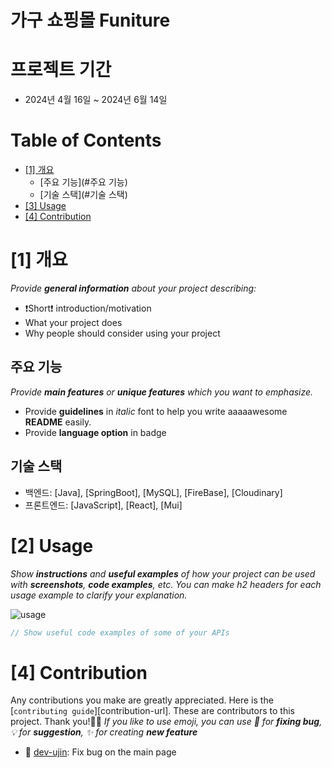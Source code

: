 # 가구 쇼핑몰 Funiture


# 프로젝트 기간
- 2024년 4월 16일 ~ 2024년 6월 14일

<!--Table of Contents-->
# Table of Contents
- [[1] 개요](#1-개요)
  - [주요 기능](#주요 기능)
  - [기술 스택](#기술 스택)
- [[3] Usage](#3-usage)
- [[4] Contribution](#4-contribution)




# [1] 개요
*Provide **general information** about your project describing:*
- ❗️Short❗️ introduction/motivation
- What your project does
- Why people should consider using your project

## 주요 기능
*Provide **main features** or **unique features** which you want to emphasize.*
- Provide **guidelines** in *italic* font to help you write aaaaawesome **README** easily.
- Provide **language option** in badge

## 기술 스택
- 백엔드: [Java], [SpringBoot], [MySQL], [FireBase], [Cloudinary]
- 프론트엔드: [JavaScript], [React], [Mui] 


# [2] Usage
*Show **instructions** and **useful examples** of how your project can be used with **screenshots**, **code examples**, etc. You can make h2 headers for each usage example to clarify your explanation.*

![usage](res-readme/img/usage.png)

```java
// Show useful code examples of some of your APIs 
```


# [4] Contribution
Any contributions you make are greatly appreciated. Here is the [`contributing guide`][contribution-url].
These are contributors to this project. Thank you!🙆‍♀️
*If you like to use emoji, you can use 🐞 for **fixing bug**, 💡 for **suggestion**, ✨ for creating **new feature***
- 🐞 [dev-ujin](https://github.com/dev-ujin): Fix bug on the main page







